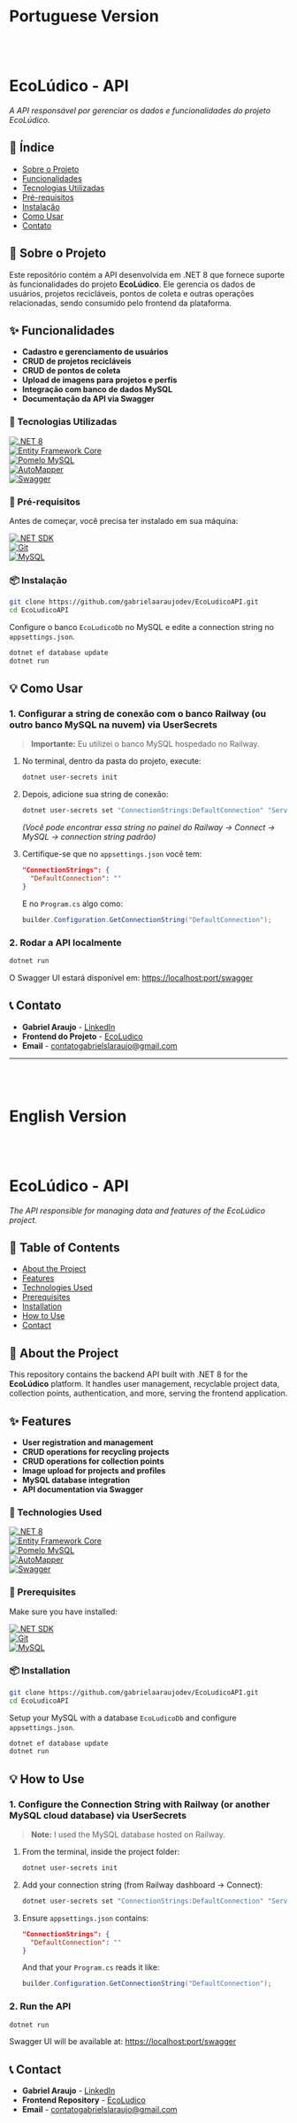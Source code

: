 
# Portuguese Version

<br/>
<br/>

# EcoLúdico - API

*A API responsável por gerenciar os dados e funcionalidades do projeto EcoLúdico.*

## 📑 Índice

- [Sobre o Projeto](#-sobre-o-projeto)
- [Funcionalidades](#-funcionalidades) 
- [Tecnologias Utilizadas](#-tecnologias-utilizadas)
- [Pré-requisitos](#-pré-requisitos)
- [Instalação](#-instalação)
- [Como Usar](#-como-usar)
- [Contato](#-contato)

## 📌 Sobre o Projeto

Este repositório contém a API desenvolvida em .NET 8 que fornece suporte às funcionalidades do projeto **EcoLúdico**. Ele gerencia os dados de usuários, projetos recicláveis, pontos de coleta e outras operações relacionadas, sendo consumido pelo frontend da plataforma.

## ✨ Funcionalidades

* **Cadastro e gerenciamento de usuários**
* **CRUD de projetos recicláveis**
* **CRUD de pontos de coleta**
* **Upload de imagens para projetos e perfis**
* **Integração com banco de dados MySQL**
* **Documentação da API via Swagger**

### 🚀 Tecnologias Utilizadas

[![.NET 8](https://img.shields.io/badge/.NET-512BD4?style=for-the-badge&logo=dotnet&logoColor=white)](https://dotnet.microsoft.com/)  
[![Entity Framework Core](https://img.shields.io/badge/Entity%20Framework%20Core-6DB33F?style=for-the-badge&logo=.net&logoColor=white)](https://docs.microsoft.com/ef/core/)  
[![Pomelo MySQL](https://img.shields.io/badge/Pomelo--MySQL-4479A1?style=for-the-badge&logo=mysql&logoColor=white)](https://github.com/PomeloFoundation/Pomelo.EntityFrameworkCore.MySql)  
[![AutoMapper](https://img.shields.io/badge/AutoMapper-FF6F00?style=for-the-badge&logo=automapper&logoColor=white)](https://automapper.org/)  
[![Swagger](https://img.shields.io/badge/Swagger-85EA2D?style=for-the-badge&logo=swagger&logoColor=black)](https://swagger.io/)  

### 🔧 Pré-requisitos

Antes de começar, você precisa ter instalado em sua máquina:

[![.NET SDK](https://img.shields.io/badge/.NET-512BD4?style=for-the-badge&logo=dotnet&logoColor=white)](https://dotnet.microsoft.com/)  
[![Git](https://img.shields.io/badge/Git-F05032?style=for-the-badge&logo=git&logoColor=white)](https://git-scm.com/)  
[![MySQL](https://img.shields.io/badge/MySQL-005C84?style=for-the-badge&logo=mysql&logoColor=white)](https://www.mysql.com/)  

### 📦 Instalação

```bash
git clone https://github.com/gabrielaaraujodev/EcoLudicoAPI.git
cd EcoLudicoAPI
```

Configure o banco `EcoLudicoDb` no MySQL e edite a connection string no `appsettings.json`.

```bash
dotnet ef database update
dotnet run
```

## 💡 Como Usar

### 1. Configurar a string de conexão com o banco Railway (ou outro banco MySQL na nuvem) via UserSecrets

> **Importante:** Eu utilizei o banco MySQL hospedado no Railway.

1. No terminal, dentro da pasta do projeto, execute:
   ```bash
   dotnet user-secrets init
   ```

2. Depois, adicione sua string de conexão:
   ```bash
   dotnet user-secrets set "ConnectionStrings:DefaultConnection" "Server=...;Database=...;User=...;Password=...;"
   ```
   *(Você pode encontrar essa string no painel do Railway → Connect → MySQL → connection string padrão)*

3. Certifique-se que no `appsettings.json` você tem:
   ```json
   "ConnectionStrings": {
     "DefaultConnection": ""
   }
   ```
   E no `Program.cs` algo como:
   ```csharp
   builder.Configuration.GetConnectionString("DefaultConnection");
   ```

### 2. Rodar a API localmente

```bash
dotnet run
```

O Swagger UI estará disponível em: [https://localhost:port/swagger](https://localhost:port/swagger)

## 📞 Contato

* **Gabriel Araujo** - [LinkedIn](https://www.linkedin.com/in/gabrielslaraujo/)  
* **Frontend do Projeto** - [EcoLudico](https://github.com/gabrielaaraujodev/EcoLudico)  
* **Email** - contatogabrielslaraujo@gmail.com  

---

<br/>
<br/>

# English Version

<br/>
<br/>

# EcoLúdico - API

*The API responsible for managing data and features of the EcoLúdico project.*

## 📑 Table of Contents

- [About the Project](#-about-the-project)
- [Features](#-features) 
- [Technologies Used](#-technologies-used)
- [Prerequisites](#-prerequisites)
- [Installation](#-installation)
- [How to Use](#-how-to-use)
- [Contact](#-contact)

## 📌 About the Project

This repository contains the backend API built with .NET 8 for the **EcoLúdico** platform. It handles user management, recyclable project data, collection points, authentication, and more, serving the frontend application.

## ✨ Features

* **User registration and management**
* **CRUD operations for recycling projects**
* **CRUD operations for collection points**
* **Image upload for projects and profiles**
* **MySQL database integration**
* **API documentation via Swagger**

### 🚀 Technologies Used

[![.NET 8](https://img.shields.io/badge/.NET-512BD4?style=for-the-badge&logo=dotnet&logoColor=white)](https://dotnet.microsoft.com/)  
[![Entity Framework Core](https://img.shields.io/badge/Entity%20Framework%20Core-6DB33F?style=for-the-badge&logo=.net&logoColor=white)](https://docs.microsoft.com/ef/core/)  
[![Pomelo MySQL](https://img.shields.io/badge/Pomelo--MySQL-4479A1?style=for-the-badge&logo=mysql&logoColor=white)](https://github.com/PomeloFoundation/Pomelo.EntityFrameworkCore.MySql)  
[![AutoMapper](https://img.shields.io/badge/AutoMapper-FF6F00?style=for-the-badge&logo=automapper&logoColor=white)](https://automapper.org/)  
[![Swagger](https://img.shields.io/badge/Swagger-85EA2D?style=for-the-badge&logo=swagger&logoColor=black)](https://swagger.io/)  

### 🔧 Prerequisites

Make sure you have installed:

[![.NET SDK](https://img.shields.io/badge/.NET-512BD4?style=for-the-badge&logo=dotnet&logoColor=white)](https://dotnet.microsoft.com/)  
[![Git](https://img.shields.io/badge/Git-F05032?style=for-the-badge&logo=git&logoColor=white)](https://git-scm.com/)  
[![MySQL](https://img.shields.io/badge/MySQL-005C84?style=for-the-badge&logo=mysql&logoColor=white)](https://www.mysql.com/)  

### 📦 Installation

```bash
git clone https://github.com/gabrielaaraujodev/EcoLudicoAPI.git
cd EcoLudicoAPI
```

Setup your MySQL with a database `EcoLudicoDb` and configure `appsettings.json`.

```bash
dotnet ef database update
dotnet run
```

## 💡 How to Use

### 1. Configure the Connection String with Railway (or another MySQL cloud database) via UserSecrets

> **Note:** I used the MySQL database hosted on Railway.

1. From the terminal, inside the project folder:
   ```bash
   dotnet user-secrets init
   ```

2. Add your connection string (from Railway dashboard → Connect):
   ```bash
   dotnet user-secrets set "ConnectionStrings:DefaultConnection" "Server=...;Database=...;User=...;Password=...;"
   ```

3. Ensure `appsettings.json` contains:
   ```json
   "ConnectionStrings": {
     "DefaultConnection": ""
   }
   ```

   And that your `Program.cs` reads it like:
   ```csharp
   builder.Configuration.GetConnectionString("DefaultConnection");
   ```

### 2. Run the API

```bash
dotnet run
```

Swagger UI will be available at: [https://localhost:port/swagger](https://localhost:port/swagger)

## 📞 Contact

* **Gabriel Araujo** - [LinkedIn](https://www.linkedin.com/in/gabrielslaraujo/)  
* **Frontend Repository** - [EcoLudico](https://github.com/gabrielaaraujodev/EcoLudico)  
* **Email** - contatogabrielslaraujo@gmail.com  
